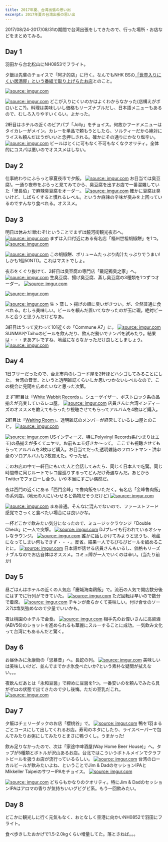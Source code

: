 ```yaml
---
title: 2017年夏、台湾出張の思い出
excerpt: 2017年夏の台湾出張の思い出
---
```


2017/08/24-2017/08/31の期間で台湾出張をしてきたので、行った場所・お店などをまとめてみる。

## Day 1
羽田から台北松山にNH0853でフライト。

夕飯は先輩のチョイスで「阿才的店」に行く。なんでもNHK BSの[「世界入りにくい居酒屋」という番組で取り上げらたお店](http://www.nhk.or.jp/nikui/18_taipei/)とのこと。

<a href="https://imgur.com/WJoSeze"><img src="https://i.imgur.com/WJoSeze.jpg" title="source: imgur.com" /></a>


<a href="https://imgur.com/w5LxjeE">
<img src="https://i.imgur.com/w5LxjeE.jpg" title="source: imgur.com" /></a>
どこが入りにくいのかはよくわからなかった(店構えがボロいとこ?)。料理は美味しいし価格もリーズナブルだし、日本語メニューもあるので、むしろ入りやすいくらい。よかった。

2軒目はホテルの近くのビアパブ「Jolly」をチョイス。何故かフードメニューはタイカレーがメイン。カレーを単品で頼もうとしたら、ソルティーだから絶対にライスも頼んだほうがいいと念押しされる。確かにその通りにかなり塩辛い。
<a href="https://imgur.com/EOThnUF"><img src="https://i.imgur.com/EOThnUF.jpg" title="source: imgur.com" /></a>
ビールはとくに可もなく不可もなくなクオリティ。全体的にコスパは悪いのでオススメはしない。

## Day 2
仕事終わりにふらっと寧夏夜市で夕飯。
<a href="https://imgur.com/Jzmx1Pj"><img src="https://i.imgur.com/Jzmx1Pj.jpg" title="source: imgur.com" /></a>
お目当ては臭豆腐!。一通り夜市をぶらっと見てみてから、臭豆腐を出すお店で一番混雑していた「里長伯」で麻辣臭豆腐をオーダー。
<a href="https://imgur.com/V2k1Yz7"><img src="https://i.imgur.com/V2k1Yz7.jpg" title="source: imgur.com" /></a>
確かに豆腐は臭いけど、しばらくすると慣れるレベル。というか麻辣の辛味が臭みを上回っているのですんなり食べれる。オススメ。

## Day 3
明日は休みだ!飲むぞ!ということでまずは饒河街観光夜市へ。
<a href="https://imgur.com/JMxslu4"><img src="https://i.imgur.com/JMxslu4.jpg" title="source: imgur.com" /></a>
まずは入口付近にある有名店「福州世祖胡椒餅」を1つ。
<a href="https://imgur.com/2lhH7VC"><img src="https://i.imgur.com/2lhH7VC.jpg" title="source: imgur.com" /></a>


<a href="https://imgur.com/ihJiVGJ"><img src="https://i.imgur.com/ihJiVGJ.jpg" title="source: imgur.com" /></a>
この胡椒餅、ボリュームたっぷり肉汁たっぷりでうまい!しかも1個50NTD。これはマストでしょ。

夜市をくぐり抜けて、2軒目は臭豆腐の専門店「戴記獨臭之家」へ。
<a href="https://imgur.com/CxoE2ZR"><img src="https://i.imgur.com/CxoE2ZR.jpg" title="source: imgur.com" /></a>
生臭豆腐、揚げ臭豆腐、蒸し臭豆腐の3種類を1つずつオーダー。
<a href="https://imgur.com/3Deu6bS"><img src="https://i.imgur.com/3Deu6bS.jpg" title="source: imgur.com" /></a>


<a href="https://imgur.com/gx6L4Kr"><img src="https://i.imgur.com/gx6L4Kr.jpg" title="source: imgur.com" /></a>


<a href="https://imgur.com/TWt0hpj"><img src="https://i.imgur.com/TWt0hpj.jpg" title="source: imgur.com" /></a>
生 > 蒸し > 揚げの順に臭いがきつい。が、全然普通に食べれる。むしろ美味しい。ビールを頼んだ置いてなかったのが玉に瑕。絶対ビールと合うと思うんだけどなあ。

3軒目はうって変わって101近くの「Commune A7」に。
<a href="https://imgur.com/K1i4bmc"><img src="https://i.imgur.com/K1i4bmc.jpg" title="source: imgur.com" /></a>
SUNMAIやTaihuのビールを飲んだり、飲んだ勢いでナンパを試みたり。結果は・・・まあアレですね、地蔵にならなかっただけ良しとしましょう。
<a href="https://imgur.com/mTp41tu"><img src="https://i.imgur.com/mTp41tu.jpg" title="source: imgur.com" /></a>

## Day 4
1日フリーだったので、台北市内のレコード屋を2軒ほどハシゴしてみることにした。
台湾の音楽、というと透明雑誌くらいしか思いつかないレベルなので、この機会に見聞を広めたいなと思った次第。

まず1軒目は「[White Wabbit Records](http://www.wwr.com.tw/)」。シューゲイザー、ポストロック系の品揃えが充実しているレコ屋。
<a href="https://imgur.com/CGRTBog"><img src="https://i.imgur.com/CGRTBog.jpg" title="source: imgur.com" /></a>
店員さんに台湾インディーズのオススメを教えてもらったり視聴させてもらってアルバムを4枚ほど購入。

2軒目は「[Waiting Room](http://waitingroomtw.bigcartel.com/)」。透明雑誌のメンバーが経営しているレコ屋とのこと。
<a href="https://imgur.com/cbVKL0R"><img src="https://i.imgur.com/cbVKL0R.jpg" title="source: imgur.com" /></a>


<a href="https://imgur.com/YRVA1V0"><img src="https://i.imgur.com/YRVA1V0.jpg" title="source: imgur.com" /></a>
USインディーズ、特にPolyvinyl Records系(つまりはエモ)の品揃えが多くてニヤリ。お前もエモ好きか〜って。
ここでも視聴させてもらってアルバムを3枚ほど購入。お目当てだった透明雑誌のフロントマン・洪申豪のソロアルバムも2枚買えた。やったぜ。

このお店の中で一軒目にもいた人と会話してみたら、同じく日本人で吃驚。同じ時間帯に同じルートでレコ屋巡りするってどんだけ奇遇なんだ。あとからTwitterでフォローし合う。いや本当にすごい偶然だ。

夜は西門の近くにある「西門金峰」で魯肉飯をいただく。有名店「金峰魯肉飯」の系列店。(地元の人にいわせると偽物だそうだけど)
<a href="https://imgur.com/fmSyyr6"><img src="https://i.imgur.com/fmSyyr6.jpg" title="source: imgur.com" /></a>


<a href="https://imgur.com/DTihpuQ"><img src="https://i.imgur.com/DTihpuQ.jpg" title="source: imgur.com" /></a>
まあ普通。そんなに混んでないので、ファーストフード感覚でさっくと食べたい場合には良いかな。

一杯どこかで飲みたい気分になったので、ミュージックラウンジ「Double Check」に一人で突撃。
<a href="https://imgur.com/4hZVIBf"><img src="https://i.imgur.com/4hZVIBf.jpg" title="source: imgur.com" /></a>
DJプレイも行われているオシャレなラウンジ。
<a href="https://imgur.com/yNdpEWC"><img src="https://i.imgur.com/yNdpEWC.jpg" title="source: imgur.com" /></a>
誰かに話しかけてみようと思うも、地蔵になってしまい何もできず・・・。反省。結果一人でちびちびビールを舐めることに。
<a href="https://imgur.com/dmfL7g6"><img src="https://i.imgur.com/dmfL7g6.jpg" title="source: imgur.com" /></a>
日本語が話せる店員さんもいるし、価格もリーズナブルなのでお店自体はオススメ。コミュ障が一人でいくのは辛い。(当たり前か)

## Day 5

昼ごはんはホテルの近くの人気店「慶城海南鶏飯」で。流石の人気で開店数分後にはすでに行列ができていた。
<a href="https://imgur.com/QhzStYV"><img src="https://i.imgur.com/QhzStYV.jpg" title="source: imgur.com" /></a>
ただ回転は早いので数分で着席。
<a href="https://imgur.com/ossvyqd"><img src="https://i.imgur.com/ossvyqd.jpg" title="source: imgur.com" /></a>
チキンが柔らかくて美味しい。付け合せのソース?は塩気強めなので少量でいいかも。

夜は桃園のホテルで会食。
<a href="https://imgur.com/KfaYFO5"><img src="https://i.imgur.com/KfaYFO5.jpg" title="source: imgur.com" /></a>
相手先のお偉いさんに高梁酒(ABV56)のショットを進められるも華麗にスルーすることに成功。一気飲み文化って台湾にもあるんだと驚く。

## Day 6
お昼休みに永康街の「思慕昔」へ。長蛇の列。
<a href="https://imgur.com/sQMfNzz"><img src="https://i.imgur.com/sQMfNzz.jpg" title="source: imgur.com" /></a>
美味しいは美味しいけど、並んでまでかき氷食べたいか?という素朴な疑問が拭えない。。。

夜飲んだあとは「永和豆醤」で締めに豆醤を1つ。一番安いのを頼んでみたら具がゼロの状態で出てきたので少し後悔。ただの豆乳だこれ。
<a href="https://imgur.com/afaWTXz"><img src="https://i.imgur.com/afaWTXz.jpg" title="source: imgur.com" /></a>

## Day 7
夕飯はチェリーダックのお店「櫻桃谷」で。
<a href="https://imgur.com/yDGksda"><img src="https://i.imgur.com/yDGksda.jpg" title="source: imgur.com" /></a>
鴨を1羽まるごとコースにして出してくれるお店。寿司のネタにしたり、ライスペーパーで包んでみたりお粥にしてみたりとまさに鴨づくし。うまかった!

飲み足りなかったので、次は「家途中啤酒屋(Way Home Beer House)」へ。タップが5種類とボトルが沢山あるお店。台北ではこういうボトルメインでクラフトビールを扱うお店が流行っているらしい。
<a href="https://imgur.com/R5yVgxI"><img src="https://i.imgur.com/R5yVgxI.jpg" title="source: imgur.com" /></a>
台湾のローカルビールが飲みたいよね、ということでJim & DadのセッションIPAとMikkeller TaipeiのサワーIPAをチョイス。
<a href="https://imgur.com/gHc0Jyy"><img src="https://i.imgur.com/gHc0Jyy.jpg" title="source: imgur.com" /></a>


<a href="https://imgur.com/Uj16uNF"><img src="https://i.imgur.com/Uj16uNF.jpg" title="source: imgur.com" /></a>
どちらもかなりのクオリティ。特にJim & DadのセッションIPAはアロマの香りが気持ちいいグビグビ系。もう一回飲みたい。

## Day 8
どこかに観光しに行く元気もなく、おとなしく空港に向かいNH0852で羽田にフライト。

食べ歩きしたおかげで1.5-2.0kgくらい増量してた。落とさねば。。。
